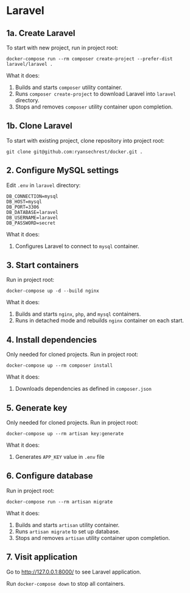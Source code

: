 # Laravel

## 1a. Create Laravel

To start with new project, run in project root:

```
docker-compose run --rm composer create-project --prefer-dist laravel/laravel .
```

What it does:

1. Builds and starts `composer` utility container.
2. Runs `composer create-project` to download Laravel into `laravel` directory.
3. Stops and removes `composer` utility container upon completion.

## 1b. Clone Laravel

To start with existing project, clone repository into project root:

```
git clone git@github.com:ryansechrest/docker.git .
```

## 2. Configure MySQL settings

Edit `.env` in `laravel` directory:

```dotenv
DB_CONNECTION=mysql
DB_HOST=mysql
DB_PORT=3306
DB_DATABASE=laravel
DB_USERNAME=laravel
DB_PASSWORD=secret
```

What it does:

1. Configures Laravel to connect to `mysql` container.

## 3. Start containers

Run in project root:

```
docker-compose up -d --build nginx
```

What it does:

1. Builds and starts `nginx`, `php`, and `mysql` containers.
2. Runs in detached mode and rebuilds `nginx` container on each start.

## 4. Install dependencies

Only needed for cloned projects. Run in project root:

```
docker-compose up --rm composer install
```

What it does:

1. Downloads dependencies as defined in `composer.json`

## 5. Generate key

Only needed for cloned projects. Run in project root:

```
docker-compose up --rm artisan key:generate
```

What it does:

1. Generates `APP_KEY` value in `.env` file

## 6. Configure database

Run in project root:

```
docker-compose run --rm artisan migrate
```

What it does:

1. Builds and starts `artisan` utility container.
2. Runs `artisan migrate` to set up database.
3. Stops and removes `artisan` utility container upon completion.

## 7. Visit application

Go to http://127.0.0.1:8000/ to see Laravel application.

Run `docker-compose down` to stop all containers.
